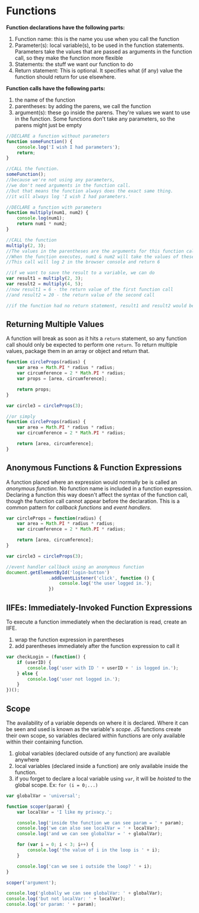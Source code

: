 # Functions

**Function declarations have the following parts:**

1. Function name: this is the name you use when you call the function
2. Parameter(s): local variable(s), to be used in the function statements. Parameters take the values that are passed as arguments in the function call, so they make the function more flexible
3. Statements: the stuff we want our function to do
4. Return statement: This is optional. It specifies what (if any) value the function should return for use elsewhere.

**Function calls have the following parts:**

1. the name of the function
2. parentheses: by adding the parens, we call the function
3. argument(s): these go inside the parens. They're values we want to use in the function. Some functions don't take any parameters, so the parens might just be empty

```javascript
//DECLARE a function without parameters
function someFunction() {
	console.log('I wish I had parameters');
	return;
}

//CALL the function.
someFunction();
//because we're not using any parameters,
//we don't need arguments in the function call.
//but that means the function always does the exact same thing.
//it will always log 'I wish I had parameters.'

//DECLARE a function with parameters
function multiply(num1, num2) {
	console.log(num1);
	return num1 * num2;
}

//CALL the function
multiply(2, 3);
//The values in the parentheses are the arguments for this function call.
//When the function executes, num1 & num2 will take the values of these arguments.
//This call will log 2 in the browser console and return 6

//if we want to save the result to a variable, we can do
var result1 = multiply(2, 3);
var result2 = multiply(4, 5);
//now result1 = 6 - the return value of the first function call
//and result2 = 20 - the return value of the second call

//if the function had no return statement, result1 and result2 would be undefined
```

## Returning Multiple Values
A function will break as soon as it hits a `return` statement, so any function call should only be expected to perform one `return`. To return multiple values, package them in an array or object and return that.

```javascript
function circleProps(radius) {
	var area = Math.PI * radius * radius;
	var circumference = 2 * Math.PI * radius;
	var props = [area, circumference];

	return props;
}

var circle3 = circleProps(3);

//or simply
function circleProps(radius) {
	var area = Math.PI * radius * radius;
	var circumference = 2 * Math.PI * radius;

	return [area, circumference];
}
```

## Anonymous Functions & Function Expressions
A function placed where an expression would normally be is called an *anonymous function*. No function name is included in a function expression. Declaring a function this way doesn't affect the syntax of the function call, though the function call cannot appear before the declaration. This is a common pattern for *callback functions* and *event handlers*.

```javascript
var circleProps = function(radius) {
	var area = Math.PI * radius * radius;
	var circumference = 2 * Math.PI * radius;

	return [area, circumference];
}

var circle3 = circleProps(3);

//event handler callback using an anonymous function
document.getElementById('login-button')
				.addEventListener('click', function () {
					console.log('the user logged in.');
				})
```

## IIFEs: Immediately-Invoked Function Expressions
To execute a function immediately when the declaration is read, create an IIFE.

1. wrap the function expression in parentheses
2. add parentheses immediately after the function expression to call it

```javascript
var checkLogin = (function() {
	if (userID) {
		console.log('user with ID ' + userID + ' is logged in.');
	} else {
		console.log('user not logged in.');
	}
})();
```

## Scope
The availability of a variable depends on where it is declared. Where it can be seen and used is known as the variable's *scope*. JS functions create their own scope, so variables declared within functions are only available within their containing function.

1. global variables (declared outside of any function) are available anywhere
2. local variables (declared inside a function) are only available inside the function.
3. if you forget to declare a local variable using `var`, it will be *hoisted* to the global scope. Ex: `for (i = 0;...)`

```javascript
var globalVar = 'universal';

function scoper(param) {
	var localVar = 'I like my privacy.';

	console.log('inside the function we can see param = ' + param);
	console.log('we can also see localVar = ' + localVar);
	console.log('and we can see globalVar = ' + globalVar);

	for (var i = 0; i < 3; i++) {
		console.log('the value of i in the loop is ' + i);
	}

	console.log('can we see i outside the loop? ' + i);
}

scoper('argument');

console.log('globally we can see globalVar: ' + globalVar);
console.log('but not localVar: ' + localVar);
console.log('or param: ' + param);
```